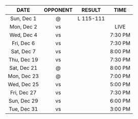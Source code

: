 |    DATE     |          OPPONENT          |  RESULT   |  TIME   |
|:-----------:|:--------------------------:|:---------:|:-------:|
| Sun, Dec 1  |   @ [](/r/clevelandcavs)   | L 115-111 |         |
| Mon, Dec 2  |       vs [](/r/heat)       |           |  LIVE   |
| Wed, Dec 4  |  vs [](/r/detroitpistons)  |           | 7:30 PM |
| Fri, Dec 6  |     vs [](/r/mkebucks)     |           | 7:30 PM |
| Sat, Dec 7  | vs [](/r/memphisgrizzlies) |           | 8:00 PM |
| Thu, Dec 19 |   vs [](/r/chicagobulls)   |           | 7:30 PM |
| Sat, Dec 21 |   @ [](/r/chicagobulls)    |           | 8:00 PM |
| Mon, Dec 23 |   @ [](/r/orlandomagic)    |           | 7:00 PM |
| Wed, Dec 25 |      vs [](/r/sixers)      |           | 5:00 PM |
| Fri, Dec 27 |      vs [](/r/pacers)      |           | 7:30 PM |
| Sun, Dec 29 |      vs [](/r/pacers)      |           | 6:00 PM |
| Tue, Dec 31 |  vs [](/r/torontoraptors)  |           | 3:00 PM |